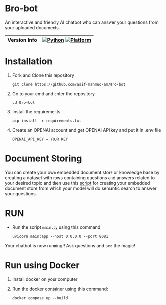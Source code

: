 # Bro-bot 

An interactive and friendly AI chatbot who can answer your questions from your uploaded documents. 

| Version Info | [![Python](https://img.shields.io/badge/python-v3.10.0-green)](https://www.python.org/downloads/release/python-3913/) [![Platform](https://img.shields.io/badge/Platforms-Ubuntu%2022.04.1%20LTS%2C%20win--64-orange)](https://releases.ubuntu.com/20.04/) |
| ------------ | ---------------------------------------------------------------------------------------------------------------------------------------------------------------------------------------------------------------------------------------------------------- |

# Installation 

1. Fork and Clone this repository 

    ```
    git clone https://github.com/asif-mahmud-am/Bro-bot
    ```

2. Go to your cmd and enter the repository

    ```
    cd Bro-bot
    ```
3. Install the requirements 

    ```
    pip install -r requirements.txt
    ```
4. Create an OPENAI account and get OPENAI API key and put it in .env file 

    ```
    OPENAI_API_KEY = YOUR KEY
    ```

# Document Storing 

You can create your own embedded document store or knowledge base by creating a dataset with rows containing questions and answers related to your desired topic and then use this [script](https://github.com/asif-mahmud-am/Bro-bot/blob/main/document_store.py) for creating your embedded document store from which your model will do semantic search to answer your questions. 

# RUN 

- Run the script ```main.py``` using this command

    ```
    uvicorn main:app --host 0.0.0.0 --port 8081
    ``` 

Your chatbot is now running!! Ask questions and see the magic! 

# Run using Docker 

1. Install docker on your computer 

2. Run the docker container using this command: 

    ```
    docker compose up --build
    ```